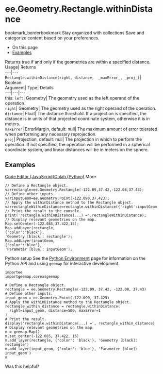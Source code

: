  
#  ee.Geometry.Rectangle.withinDistance
bookmark_borderbookmark Stay organized with collections  Save and categorize content based on your preferences.
  * On this page
  * [Examples](https://developers.google.com/earth-engine/apidocs/ee-geometry-rectangle-withindistance#examples)


Returns true if and only if the geometries are within a specified distance. 
Usage| Returns  
---|---  
`Rectangle.withinDistance(right, distance,  _maxError_, _proj_)`| Boolean  
Argument| Type| Details  
---|---|---  
this: `left`| Geometry| The geometry used as the left operand of the operation.  
`right`| Geometry| The geometry used as the right operand of the operation.  
`distance`| Float| The distance threshold. If a projection is specified, the distance is in units of that projected coordinate system, otherwise it is in meters.  
`maxError`| ErrorMargin, default: null| The maximum amount of error tolerated when performing any necessary reprojection.  
`proj`| Projection, default: null| The projection in which to perform the operation. If not specified, the operation will be performed in a spherical coordinate system, and linear distances will be in meters on the sphere.  
## Examples
[Code Editor (JavaScript)](https://developers.google.com/earth-engine/apidocs/ee-geometry-rectangle-withindistance#code-editor-javascript-sample)[Colab (Python)](https://developers.google.com/earth-engine/apidocs/ee-geometry-rectangle-withindistance#colab-python-sample) More
```
// Define a Rectangle object.
varrectangle=ee.Geometry.Rectangle(-122.09,37.42,-122.08,37.43);
// Define other inputs.
varinputGeom=ee.Geometry.Point(-122.090,37.423);
// Apply the withinDistance method to the Rectangle object.
varrectangleWithinDistance=rectangle.withinDistance({'right':inputGeom,'distance':500,'maxError':1});
// Print the result to the console.
print('rectangle.withinDistance(...) =',rectangleWithinDistance);
// Display relevant geometries on the map.
Map.setCenter(-122.085,37.422,15);
Map.addLayer(rectangle,
{'color':'black'},
'Geometry [black]: rectangle');
Map.addLayer(inputGeom,
{'color':'blue'},
'Parameter [blue]: inputGeom');
```
Python setup
See the [ Python Environment](https://developers.google.com/earth-engine/guides/python_install) page for information on the Python API and using `geemap` for interactive development.
```
importee
importgeemap.coreasgeemap
```
```
# Define a Rectangle object.
rectangle = ee.Geometry.Rectangle(-122.09, 37.42, -122.08, 37.43)
# Define other inputs.
input_geom = ee.Geometry.Point(-122.090, 37.423)
# Apply the withinDistance method to the Rectangle object.
rectangle_within_distance = rectangle.withinDistance(
  right=input_geom, distance=500, maxError=1
)
# Print the result.
display('rectangle.withinDistance(...) =', rectangle_within_distance)
# Display relevant geometries on the map.
m = geemap.Map()
m.set_center(-122.085, 37.422, 15)
m.add_layer(rectangle, {'color': 'black'}, 'Geometry [black]: rectangle')
m.add_layer(input_geom, {'color': 'blue'}, 'Parameter [blue]: input_geom')
m
```

Was this helpful?
